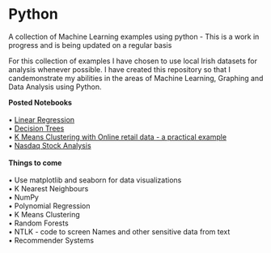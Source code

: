 # Python
A collection of Machine Learning examples using python - This is a work in progress and is being updated on a regular basis 

For this collection of examples I have chosen to use local Irish datasets for analysis whenever possible. I have created this repository so that I candemonstrate my abilities in the areas of Machine Learning, Graphing and Data Analysis using Python.

<B>Posted Notebooks</B><br><br>
• <a href='https://github.com/therolfe/Python/blob/master/linear%2520regression%2520in%2520python%5B1%5D.ipynb'>Linear Regression</a><br>
• <a href='https://github.com/therolfe/Python/blob/master/Decision%20Trees.ipynb'>Decision Trees</a><br>
• <a href='https://github.com/therolfe/Python/blob/master/K%20Means%20Clustering%20with%20Online%20retail%20data..ipynb'>K Means Clustering with Online retail data - a practical example</a><br>
•	<a href="https://github.com/therolfe/Python/blob/master/Nasdaq%20stock%20analysis%20-%20J%20Rolfe.ipynb">Nasdaq Stock Analysis</a><br><br> <b>Things to come</b><br>  
•	Use matplotlib and seaborn for data visualizations<br>
•	K Nearest Neighbours<br>
•	NumPy<br>
•	Polynomial Regression<br>
•	K Means Clustering<br>
•	Random Forests<br>
•	NTLK - code to screen Names and other sensitive data from text<br>
•	Recommender Systems<br>




